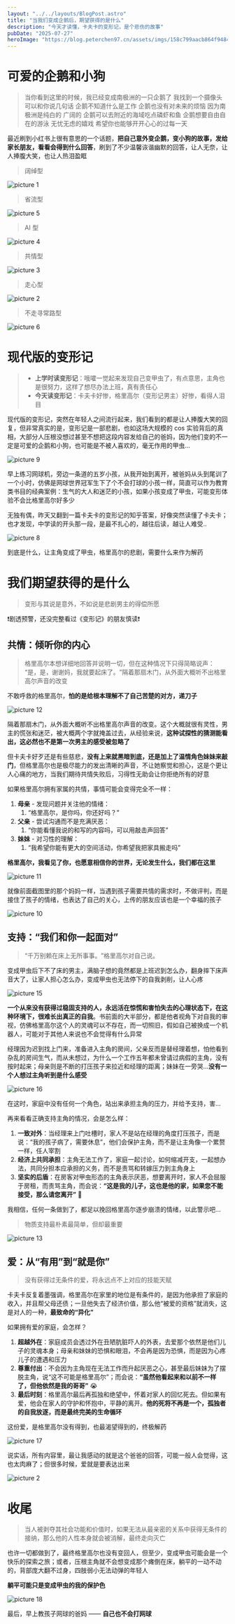 ```yaml
---
layout: "../../layouts/BlogPost.astro"
title: "当我们变成企鹅后，期望获得的是什么"
description: "今天才读懂，卡夫卡的变形记，是个悲伤的故事"
pubDate: "2025-07-27"
heroImage: "https://blog.peterchen97.cn/assets/imgs/158c799aacb864f9484673f761621dc6fe3d0867e6db1bb12ae238c46b70c1cb.png"
---
```


# 可爱的企鹅和小狗

> 当你看到这里的时候，我已经变成南极洲的一只企鹅了 我找到一个摄像头 可以和你说几句话 企鹅不知道什么是工作 企鹅也没有对未来的烦恼 因为南极洲是纯白的 广阔的 企鹅可以去附近的海域吃点磷虾和鱼 企鹅想要自由自在的游泳 无忧无虑的嬉戏 希望你也能够开开心心的过每一天


最近刷到小红书上很有意思的一个话题，**把自己意外变企鹅，变小狗的故事，发给家长朋友，看看会得到什么回答**，刷到了不少温馨诙谐幽默的回答，让人无奈，让人捧腹大笑，也让人热泪盈眶

> 阔绰型

![picture 1](https://blog.peterchen97.cn/assets/imgs/6b8a4b8019783b614f4ed89d4326aaac4d7e0797f7e1732db808e3739d25dc74.png)  

> 省流型

![picture 5](https://blog.peterchen97.cn/assets/imgs/3589c9dfe0d21e4bc2bfa60ec38cde379bc0474366195b4ff091b0c2d9aaa1e4.png)  

> AI 型

![picture 4](https://blog.peterchen97.cn/assets/imgs/e84d52f8945c9c1c6de62842dc730abd27bd7073c6c2fd02a5ef1439f2edc8fa.png)  

> 共情型

![picture 3](https://blog.peterchen97.cn/assets/imgs/d126f4615b8b61af8efb601f2ee62fc8d64596fdfe949e0d3c47d46f6633cbad.png)  

> 走心型

![picture 2](https://blog.peterchen97.cn/assets/imgs/01323ffdc3f2e5f3d4e1ad17d40d2e09666a7804f5f5ef199ffb8cffc33b7517.png)  

> 不走寻常路型

![picture 6](https://blog.peterchen97.cn/assets/imgs/d37bed3d380e1ec55ce5e677918da9181b0d22ede414a3277bcbb081383105e3.png)  

# 现代版的变形记

> - **上学时读变形记**：哦嚯一觉起来发现自己变甲虫了，有点意思，主角也是很努力，这样了想尽办法上班，真有责任心
> - **今天读变形记**：卡夫卡好惨，格里高尔（变形记男主）好惨，看得人泪目

现代版的变形记，突然在年轻人之间流行起来，我们看到的都是让人捧腹大笑的回复，但非常真实的是，变形记是一部悲剧，也如这场大规模的 cos 实验背后的真相，大部分人压根没想过甚至不想把这段内容发给自己的爸妈，因为他们变的不一定是可爱的企鹅和小狗，也可能是不被人喜欢的，毫无作用的甲虫...

![picture 9](https://blog.peterchen97.cn/assets/imgs/f827e13327a9c10fa4f4da168eac9ed7d8148bcabd7f9c1d8c3fd90baea046f5.png)  

早上练习网球机，旁边一条道的五岁小孩，从我开始到离开，被爸妈从头到尾训了一个小时，仿佛是网球世界冠军生下了个不会打球的小孩一样，简直可以作为教育类书目的经典案例：生气的大人和迷茫的小孩，如果小孩变成了甲虫，可能变形体验不会比格里高尔好多少

无独有偶，昨天又翻到一篇卡夫卡的变形记的知乎答案，好像突然读懂了卡夫卡；也才发现，中学读的开头那一段，是最不扎心的，越往后读，越让人难受..

![picture 8](https://blog.peterchen97.cn/assets/imgs/6dbb4195a284a4b3e6337aaf8c1cc41b1c8ac6d07ada82408d8b26a1c2ddecbd.jpg)  

到底是什么，让主角变成了甲虫，格里高尔的悲剧，需要什么来作为解药

# 我们期望获得的是什么

> 变形与其说是意外，不如说是悲剧男主的得偿所愿

❗剧透预警，还没完整看过《变形记》的朋友慎读❗

## 共情：倾听你的内心

> 格里高尔本想详细地回答并说明一切，但在这种情况下只得简略说声：​“是，是，谢谢妈，我就要起床了。​”隔着那扇木门，从外面大概听不出格里高尔声音的改变

不敢呼救的格里高尔，**怕的是给根本理解不了自己苦楚的对方，递刀子**

![picture 12](https://blog.peterchen97.cn/assets/imgs/43331dd4fc38c74cc0f2b1f9ccc7b515198668678d817d73e654fa9b015de25c.png)  

隔着那扇木门，从外面大概听不出格里高尔声音的改变。这个大概就很有灵性，男主的慌张和迷茫，被大概两个字就掩盖过去，从经验来说，**这种试探性的猜测能看出，这必然也不是第一次男主的感受被忽略了**

但卡夫卡好歹还是有些慈悲，**没有上来就黑暗到底，还是加上了温情角色妹妹来敲门**，但格里高尔也是极尽能力的发出清晰的声音，不让她察觉和担心，这是个更让人心痛的地方，当我们期待共情失败后，习得性无助会让你拒绝所有的好意


如果格里高尔拥有家属的共情，事情可能会变得完全不一样：

1. **母亲** - 发现问题并关注他的情绪：
   1. “格里高尔，是你吗，你还好吗？”
2. **父亲** - 尝试沟通而不是充满厌恶：
   1. “你能看懂我说的和写的内容吗，可以用敲击声回答”
3. **妹妹** - 对习性的理解：
   1. “我希望你能有更大的空间活动，你希望我把家具搬走吗”

**格里高尔，我看见了你，也愿意相信你的世界，无论发生什么，我们都在这里**

![picture 11](https://blog.peterchen97.cn/assets/imgs/6baa73cac41ca5599732d576a83a617b3bef85051af0793ab8d3e89c4047a614.png)  


就像前面截图里的那个妈妈一样，当遇到孩子需要共情的需求时，不做评判，而是接住了孩子的情绪，也表达了自己的关心，上传的朋友应该也是一个幸福的孩子

![picture 10](https://blog.peterchen97.cn/assets/imgs/eb368bb7b84ce65565310d85c3c825c296a797d93c68544696947d3be3f535fd.png)  

## 支持：“我们和你一起面对”

> ​“千万别赖在床上无所事事。​”格里高尔对自己说。

变成甲虫后下不了床的男主，满脑子想的竟然都是上班迟到怎么办，翻身摔下床声音大了，让家人担心怎么办，变成甲虫也无法停下的自我剥削，让人心疼

![picture 15](https://blog.peterchen97.cn/assets/imgs/780cf1158c8af88428c643aa1f12ddf589bfaa9de54bdf1e1445e447cfaef9e5.png)  

**一个从来没有获得过稳固支持的人，永远活在惊慌和害怕失去的心理状态下，在这种环境下，很难长出真正的自我**。书前面的大半部分，都是他者视角下对自我的审视，仿佛格里高尔这个人的灵魂可以不存在，而一切照旧，假如自己被换成一个机器人，可能对于其他人来说也不会觉得有什么异常

经理因为迟到找上门来，准备进入主角的房间，父亲反而是替经理着想，怕他看到杂乱的房间生气，而从未想过，为什么一个工作五年都未曾请过病假的主角，没有按时起来；母亲则是不断的打压孩子来拉近和经理的距离；妹妹在一旁哭...**没有一个人想过主角听到是什么感受**

![picture 16](https://blog.peterchen97.cn/assets/imgs/318c63b1493595f43d072efdb3fade721f8d0688e350cc1760bd04c4fd4524c7.png)  

在这时，家庭中没有任何一个角色，站出来承担主角的压力，并给予支持，害...

再来看看正确支持主角的情况，会是怎么样：

1. **一致对外**：当经理来上门吐槽时，家人不是站在经理的角度打压孩子，而是说：“我的孩子病了，需要休息”，他们会保护主角，而不是让主角像一个累赘一样，任人宰割
2. **经济上共同承担**：主角无法工作了，家庭一起讨论，如何缩减开支，一起想办法，共同分担本应承担的义务，而不是责骂和转嫁压力到主角身上
3. **坚实的后盾**：在房客对甲虫形态的主角表示厌恶，想要离开时，家人不会屈服于房租，而责骂主角，而会说：**“这是我的儿子，这也是他的家，如果您不能接受，那么请您离开”** 🥹

我相信，任何一条做到了，都足以挽回格里高尔逐步崩溃的情绪，以此警示吧...

> 物质支持最朴素最简单，但却最重要

![picture 13](https://blog.peterchen97.cn/assets/imgs/3506bed9f810cbb638fb43a2b505e5776804b1d017dcffa759dc4f9a23b63bc9.png)  


## 爱：从“有用”到“就是你”

> 没有获得过无条件的爱，将永远点不上对应的技能天赋

卡夫卡反复着墨强调，格里高尔在家里的地位是有条件的，是因为他承担了家庭的收入，并且帮父母还债；一旦他失去了经济价值，那么他“被爱的资格”就消失，这是对人的一种，**最致命的“异化”**

如果拥有爱的家庭，会怎样？

1. **超越外在**：家庭成员会透过外在丑陋肮脏吓人的外表，去爱那个依然是他们儿子的灵魂本身；母亲和妹妹的恐惧和眼泪，不会再是因为恐惧，而是因为心疼儿子的遭遇和压力
2. **尊重付出**：不会因为主角现在无法工作而升起厌恶之心，甚至最后妹妹为了摆脱主角，说“这不可能是格里高尔”；而会说：**“虽然他看起来和以前不一样了，但他依然是我的哥哥”** 😭
3. **最后时刻**：格里高尔最后再孤独和绝望中，怀着对家人的回忆死去。但如果有爱，他会在家人的守护和怀抱中，平静的离开。**他的死将不再是一个，孤独者的自我放逐，而是最终完美的生命循环**

这份爱，是格里高尔没有得到，也最渴望得到的，终极解药

![picture 17](https://blog.peterchen97.cn/assets/imgs/ec46c3b9660d52f6578bab62573beff363ae552986f6613127447a013457e34e.png)  

说实话，所有内容里，最让我感动的就是这个爸爸的回答，可能一般人会觉得，这也太肉麻了；但很多时候，爱就是要表达出来

![picture 2](https://blog.peterchen97.cn/assets/imgs/01323ffdc3f2e5f3d4e1ad17d40d2e09666a7804f5f5ef199ffb8cffc33b7517.png)  

# 收尾

> 当人被剥夺其社会功能和价值时，如果无法从最亲密的关系中获得无条件的接纳，那么他的人性本身就会被消解，最终走向灭亡


也许一切都做到了，最终格里高尔也没有变回人，但至少，变成甲虫可能会是一个快乐的探索之旅；或者，压根主角就不会想变成那个瘫倒在床，躺平的一动不动的，背部庞大翻不过身，四肢弱小无法动弹的年轻人

**躺平可能只是变成甲虫的我的保护色**

![picture 18](https://blog.peterchen97.cn/assets/imgs/4a2211fb575861e59b6977f53546a594f23b52af877b3a31ba7c4c8b5aeb113c.png)  


最后，早上教孩子网球的爸妈 —— **自己也不会打网球**

